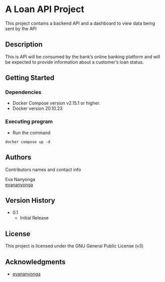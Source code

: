 # A Loan API Project

This project contains a backend API and a dashboard to view data being sent by the API

## Description

This is API will be consumed by the bank’s online banking platform and will be expected to
provide information about a customer’s loan status.

## Getting Started

### Dependencies

* Docker Compose version v2.15.1 or higher.
* Docker version 20.10.23

### Executing program

* Run the command
```
docker compose up -d
```

## Authors

Contributors names and contact info

 Eva Nanyonga  
 [evananyonga](https://www.linkedin.com/in/eva-nanyonga-143b6b33/)

## Version History

* 0.1
    * Initial Release

## License

This project is licensed under the GNU General Public License (v3)

## Acknowledgments

* [evananyonga](https://github.com/evananyonga)